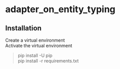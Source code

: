 # adapter_on_entity_typing

## Installation

Create a virtual environment \
Activate the virtual environment

> pip install -U pip \
> pip install -r requirements.txt
